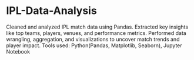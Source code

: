 # IPL-Data-Analysis
Cleaned and analyzed IPL match data using Pandas. Extracted key insights like top teams, players, venues, and performance metrics. Performed data wrangling, aggregation, and visualizations to uncover match trends and player impact. Tools used: Python(Pandas, Matplotlib, Seaborn), Jupyter Notebook
